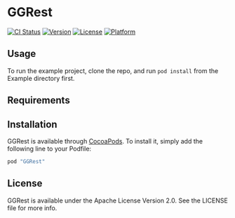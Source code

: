 # GGRest

[![CI Status](http://img.shields.io/travis/greengrowapps/GGRest.svg?style=flat)](https://travis-ci.org/greengrowapps/GGRest)
[![Version](https://img.shields.io/cocoapods/v/GGRest.svg?style=flat)](http://cocoapods.org/pods/GGRest)
[![License](https://img.shields.io/cocoapods/l/GGRest.svg?style=flat)](http://cocoapods.org/pods/GGRest)
[![Platform](https://img.shields.io/cocoapods/p/GGRest.svg?style=flat)](http://cocoapods.org/pods/GGRest)

## Usage

To run the example project, clone the repo, and run `pod install` from the Example directory first.

## Requirements

## Installation

GGRest is available through [CocoaPods](http://cocoapods.org). To install
it, simply add the following line to your Podfile:

```ruby
pod "GGRest"
```

## License

GGRest is available under the  Apache License Version 2.0. See the LICENSE file for more info.
